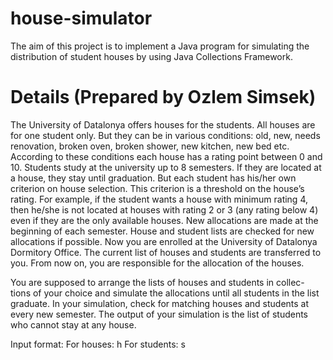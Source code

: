 # house-simulator
The aim of this project is to implement a Java program for simulating the distribution of student houses by using Java Collections Framework.


# Details (Prepared by Ozlem Simsek)
The University of Datalonya offers houses for the students. All houses
are for one student only. But they can be in various conditions: old, new,
needs renovation, broken oven, broken shower, new kitchen, new bed etc.
According to these conditions each house has a rating point between 0 and
10. Students study at the university up to 8 semesters. If they are located
at a house, they stay until graduation. But each student has his/her own
criterion on house selection. This criterion is a threshold on the house’s
rating. For example, if the student wants a house with minimum rating 4,
then he/she is not located at houses with rating 2 or 3 (any rating below 4)
even if they are the only available houses. New allocations are made at the 
beginning of each semester. House and student lists are checked for new 
allocations if possible. Now you are enrolled at the University of Datalonya 
Dormitory Office. The current list of houses and students are transferred to 
you. From now on, you are responsible for the allocation of the houses.

You are supposed to arrange the lists of houses and students in collec-
tions of your choice and simulate the allocations until all students in the list
graduate. In your simulation, check for matching houses and students at
every new semester. The output of your simulation is the list of students
who cannot stay at any house.

Input format: 
For houses:   h <id> <duration> <rating>
For students: s <id> <name> <duration> <rating>
